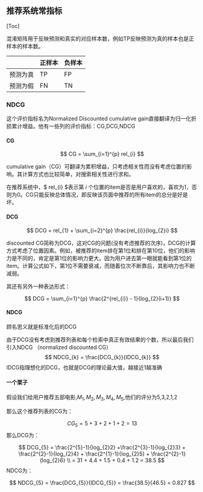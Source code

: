 ## 推荐系统常指标

[Toc]

混淆矩阵用于反映预测和真实的对应样本数，例如TP反映预测为真的样本也是正样本的样本数。

|          | 正样本 | 负样本 |
| -------- | ------ | ------ |
| 预测为真 | TP     | FP     |
| 预测为假 | FN     | TN     |

### NDCG

这个评价指标名为Normalized Discounted cumulative gain直接翻译为归一化折损累计增益。他有一些列的评价指标：CG,DCG,NDCG

#### CG

$$
CG = \sum_{i=1}^{p} rel_{i}
$$

cumulative gain（CG）可翻译为累积增益，只考虑相关性而没有考虑位置的影响。其计算方式也比较简单，对搜索相关性进行求和。

在推荐系统中，$ rel_{i} $表示第 $i$ 个位置的item是否是用户喜欢的，喜欢为1，否则为0。CG只能反映总体情况，即反映该页面中推荐的所有item的总分是好是坏。



#### DCG

$$
DCG = rel_{1} + \sum_{i=2}^{p} \frac{rel_{i}}{log_{2}i}
$$

discounted CG简称为DCG，这对CG的问题(没有考虑推荐的次序)，DCG的计算方式考虑了位置因素。例如，被推荐的item排在第1位和排在第10位，他们的影响力是不同的，肯定是第1位的影响力更大。因为用户进去第一眼就能看到第1位的item。计算公式如下，第1位不需要衰减，而随着位次不断靠后，其影响力也不断减弱。

其还有另外一种表达形式：

$$
DCG = \sum_{i=1}^{p} \frac{2^{rel_{i}} - 1}{log_{2}(i+1)}
$$

#### NDCG

顾名思义就是标准化后的DCG

由于DCG没有考虑到推荐列表和每个检索中真正有效结果的个数，所以最后我们引入NDCG （normalized discounted CG）
$$
NDCG_{k} = \frac{DCG_{k}}{IDCG_{k}}
$$
IDCG指理想化的DCG，也就是DCG的理论最大值，越接近1越准确



#### 一个栗子

假设我们给用户推荐五部电影,$M_{1},M_{2},M_{3},M_{4},M_{5}$,他们的评分为5,3,2,1,2

那么这个推荐列表的CG为：

$$
CG_{5} = 5 + 3 + 2 + 1 + 2 = 13
$$
那么DCG为：

$$
DCG_{5} = \frac{2^{5}-1}{log_{2}2} +\frac{2^{3}-1}{log_{2}3} + \frac{2^{2}-1}{log_{2}4} + \frac{2^{1}-1}{log_{2}5} + \frac{2^{2}-1}{log_{2}6} \\
= 31 + 4.4 + 1.5 + 0.4 + 1.2 = 38.5
$$
NDCG为：

$$
NDCG_{5} = \frac{DCG_{5}}{IDCG_{5}} = \frac{38.5}{46.5} = 0.827
$$
